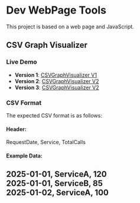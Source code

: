 # Dev WebPage Tools

This project is based on a web page and JavaScript.
## CSV Graph Visualizer
### Live Demo
- **Version 1**: [CSVGraphVisualizer V1](https://pchandv.github.io/WebPageTools/CSVGraph/V1/)
- **Version 2**: [CSVGraphVisualizer V2](https://pchandv.github.io/WebPageTools/CSVGraph/V2/)
- **Version 3**: [CSVGraphVisualizer V2](https://pchandv.github.io/WebPageTools/CSVGraph/V3/)
### CSV Format
The expected CSV format is as follows:
#### Header:
RequestDate, Service, TotalCalls
#### Example Data:
2025-01-01, ServiceA, 120  
2025-01-01, ServiceB, 85  
2025-01-02, ServiceA, 100
---

